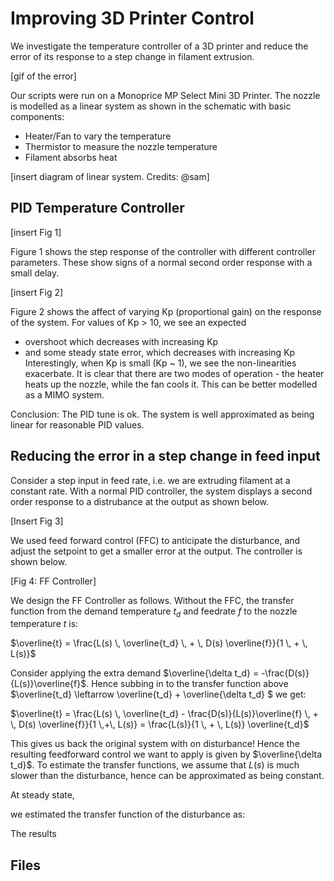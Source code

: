 # Improving 3D Printer Control

We investigate the temperature controller of a 3D printer and reduce the error of its response to a step change in filament extrusion. 

[gif of the error]

Our scripts were run on a Monoprice MP Select Mini 3D Printer. The nozzle is modelled as a linear system as shown in the schematic with basic components:
- Heater/Fan to vary the temperature
- Thermistor to measure the nozzle temperature
- Filament absorbs heat

[insert diagram of linear system. Credits: @sam]

## PID Temperature Controller

[insert Fig 1]

Figure 1 shows the step response of the controller with different controller parameters. These show signs of a normal second order response with a small delay.

[insert Fig 2]

Figure 2 shows the affect of varying Kp (proportional gain) on the response of the system. For values of Kp > 10, we see an expected 
- overshoot which decreases with increasing Kp
- and some steady state error, which decreases with increasing Kp
Interestingly, when Kp is small (Kp ~ 1), we see the non-linearities exacerbate. It is clear that there are two modes of operation - the heater heats up the nozzle, while the fan cools it. This can be better modelled as a MIMO system. 

Conclusion: The PID tune is ok. The system is well approximated as being linear for reasonable PID values. 

## Reducing the error in a step change in feed input

Consider a step input in feed rate, i.e. we are extruding filament at a constant rate. With a normal PID controller, the system displays a second order response to a distrubance at the output as shown below.

[Insert Fig 3]

We used feed forward control (FFC) to anticipate the disturbance, and adjust the setpoint to get a smaller error at the output. The controller is shown below. 

[Fig 4: FF Controller]

We design the FF Controller as follows. Without the FFC, the transfer function from the demand temperature $t_d$ and feedrate $f$ to the nozzle temperature $t$ is:

$\overline{t} = \frac{L(s) \, \overline{t_d} \, + \, D(s) \overline{f}}{1 \, + \, L(s)}$

Consider applying the extra demand $\overline{\delta t_d} = -\frac{D(s)}{L(s)}\overline{f}$. Hence subbing in to the transfer function above $\overline{t_d} \leftarrow \overline{t_d} + \overline{\delta t_d} $ we get:

$\overline{t} = \frac{L(s) \, \overline{t_d} - \frac{D(s)}{L(s)}\overline{f} \, + \, D(s) \overline{f}}{1 \,+\, L(s)} = \frac{L(s)}{1 \, + \, L(s)} \overline{t_d}$

This gives us back the original system with on disturbance! Hence the resulting feedforward control we want to apply is given by $\overline{\delta t_d}$. To estimate the transfer functions, we assume that $L(s)$ is much slower than the disturbance, hence can be approximated as being constant. 



At steady state, 

 we estimated the transfer function of the disturbance as:


The results 


## Files